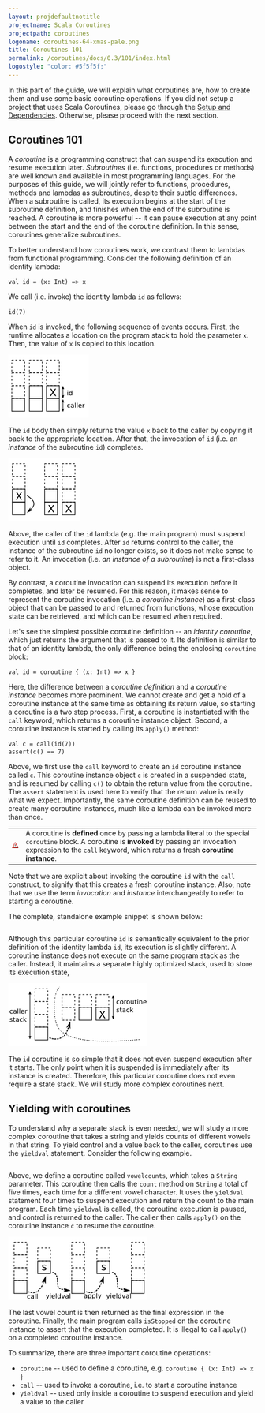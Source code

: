 ```yaml
---
layout: projdefaultnotitle
projectname: Scala Coroutines
projectpath: coroutines
logoname: coroutines-64-xmas-pale.png
title: Coroutines 101
permalink: /coroutines/docs/0.3/101/index.html
logostyle: "color: #5f5f5f;"
---
```



In this part of the guide,
we will explain what coroutines are,
how to create them and use some basic coroutine operations.
If you did not setup a project that uses Scala Coroutines, please go through the
[Setup and Dependencies](../setup/).
Otherwise, please proceed with the next section.


## Coroutines 101

A *coroutine* is a programming construct that can suspend its execution
and resume execution later.
*Subroutines* (i.e. functions, procedures or methods) are well known
and available in most programming languages.
For the purposes of this guide, we will jointly refer to functions, procedures, methods
and lambdas as subroutines, despite their subtle differences.
When a subroutine is called,
its execution begins at the start of the subroutine definition,
and finishes when the end of the subroutine is reached.
A coroutine is more powerful -- it can pause execution at any point between the start
and the end of the coroutine definition.
In this sense, coroutines generalize subroutines.

To better understand how coroutines work,
we contrast them to lambdas from functional programming.
Consider the following definition of an identity lambda:

    val id = (x: Int) => x

We call (i.e. invoke) the identity lambda `id` as follows:

    id(7)

When `id` is invoked, the following sequence of events occurs.
First, the runtime allocates a location on the program stack to hold the parameter `x`.
Then, the value of `x` is copied to this location.

![ ](/resources/images/invoke.png)

The `id` body then simply returns the value `x` back to the caller
by copying it back to the appropriate location.
After that, the invocation of `id` (i.e. an *instance* of the subroutine `id`)
completes.

![ ](/resources/images/invoke1.png)

Above, the caller of the `id` lambda (e.g. the main program) must suspend execution
until `id` completes.
After `id` returns control to the caller, the instance of the subroutine
`id` no longer exists, so it does not make sense to refer to it.
An invocation (i.e. *an instance of a subroutine*) is not a first-class object.

By contrast, a coroutine invocation can suspend its execution before it completes,
and later be resumed.
For this reason, it makes sense to represent the coroutine invocation
(i.e. a *coroutine instance*) as a first-class object
that can be passed to and returned from functions,
whose execution state can be retrieved,
and which can be resumed when required.

Let's see the simplest possible coroutine definition -- an *identity coroutine*,
which just returns the argument that is passed to it.
Its definition is similar to that of an identity lambda,
the only difference being the enclosing `coroutine` block:

    val id = coroutine { (x: Int) => x }

Here, the difference between a *coroutine definition*
and a *coroutine instance* becomes more prominent.
We cannot create and get a hold of a coroutine instance
at the same time as obtaining its return value,
so starting a coroutine is a two step process.
First, a coroutine is instantiated with the `call` keyword,
which returns a coroutine instance object.
Second, a coroutine instance is started by calling its `apply()` method:

    val c = call(id(7))
    assert(c() == 7)

Above, we first use the `call` keyword to create
an `id` coroutine instance called `c`.
This coroutine instance object `c` is created in a suspended state,
and is resumed by calling `c()` to obtain the return value
from the coroutine.
The `assert` statement is used here to verify that the return value
is really what we expect.
Importantly, the same coroutine definition can be reused to create many coroutine
instances, much like a lambda can be invoked more than once.

<table class="docs-tip">
<td><img src="/resources/images/warning.png"/></td>
<td>
A coroutine is <b>defined</b> once by passing a lambda literal
to the special <code>coroutine</code> block.
A coroutine is <b>invoked</b> by passing an invocation expression
to the <code>call</code> keyword,
which returns a fresh <b>coroutine instance</b>.
</td>
</table>

Note that we are explicit about invoking the coroutine `id`
with the `call` construct, to signify that this creates
a fresh coroutine instance.
Also, note that we use the term *invocation* and *instance* interchangeably
to refer to starting a coroutine.

The complete, standalone example snippet is shown below:

<div>
<pre id="examplebox-1">
</pre>
</div>
<script>
  setContent(
    "examplebox-1",
    "https://api.github.com/repos/storm-enroute/coroutines/contents/src/test/scala/scala/examples/Identity.scala",
    null,
    "raw",
    "https://github.com/storm-enroute/coroutines/blob/master/src/test/scala/scala/examples/Identity.scala");
</script>

Although this particular coroutine `id` is semantically equivalent
to the prior definition of the identity lambda `id`,
its execution is slightly different.
A coroutine instance does not execute on the same program stack as the caller.
Instead, it maintains a separate highly optimized stack,
used to store its execution state,

![ ](/resources/images/invoke2.png)

The `id` coroutine is so simple that it does not even suspend execution
after it starts.
The only point when it is suspended
is immediately after its instance is created.
Therefore, this particular coroutine does not even require a state stack.
We will study more complex coroutines next.


## Yielding with coroutines 

To understand why a separate stack is even needed,
we will study a more complex coroutine
that takes a string and yields counts of different vowels in that string.
To yield control and a value back to the caller,
coroutines use the `yieldval` statement.
Consider the following example.

<div>
<pre id="examplebox-2">
</pre>
</div>
<script>
  setContent(
    "examplebox-2",
    "https://api.github.com/repos/storm-enroute/coroutines/contents/src/test/scala/scala/examples/VowelCount.scala",
    null,
    "raw",
    "https://github.com/storm-enroute/coroutines/blob/master/src/test/scala/scala/examples/VowelCount.scala");
</script>

Above, we define a coroutine called `vowelcounts`,
which takes a `String` parameter.
This coroutine then calls the `count` method on `String` a total of five times,
each time for a different vowel character.
It uses the `yieldval` statement four times to suspend execution
and return the count to the main program.
Each time `yieldval` is called, the coroutine execution is paused,
and control is returned to the caller.
The caller then calls `apply()` on the coroutine instance `c` to resume the coroutine.

![ ](/resources/images/invoke3.png)

The last vowel count is then returned as the final expression in the coroutine.
Finally, the main program calls `isStopped` on the coroutine instance to assert
that the execution completed.
It is illegal to call `apply()` on a completed coroutine instance.

To summarize, there are three important coroutine operations:

- `coroutine` -- used to define a coroutine, e.g. `coroutine { (x: Int) => x }`
- `call` -- used to invoke a coroutine, i.e. to start a coroutine instance
- `yieldval` -- used only inside a coroutine to suspend execution and yield a value
  to the caller
